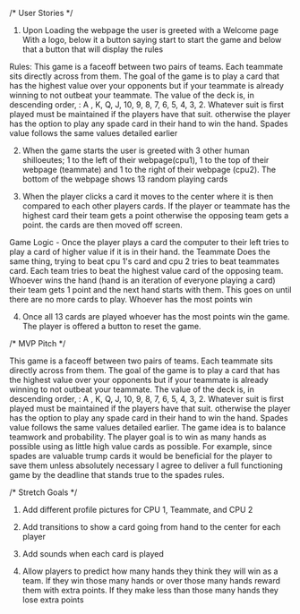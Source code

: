 /* User Stories */
1. Upon Loading the webpage the user is greeted with a Welcome page With a logo, below it a button saying start to start the game and below that a button that will display the rules

Rules: This game is a faceoff between two pairs of teams. Each teammate sits directly across from them. The goal of the game is to play a card that has the highest value over your opponents but if your teammate is already winning to not outbeat your teammate. The value of the deck is, in descending order, : A , K, Q, J, 10, 9, 8, 7, 6, 5, 4, 3, 2. Whatever suit is first played must be maintained if the players have that suit. otherwise the player has the option to play any spade card in their hand to win the hand. Spades value follows the same values detailed earlier

2. When the game starts the user is greeted with 3 other human shilloeutes; 1 to the left of their webpage(cpu1), 1 to the top of their webpage (teammate) and 1 to the right of their webpage (cpu2). The bottom of the webpage shows 13 random playing cards

3. When the player clicks a card it moves to the center where it is then compared to each other players cards. If the player or teammate has the highest card their team gets a point otherwise the opposing team gets a point. the cards are then moved off screen.

Game Logic - Once the player plays a card the computer to their left tries to play a card of higher value if it is in their hand. the Teammate Does the same thing, trying to beat cpu 1's card and cpu 2 tries to beat teammates card. Each team tries to beat the highest value card of the opposing team. Whoever wins the hand (hand is an iteration of everyone playing a card) their team gets 1 point and the next hand starts with them. This goes on until there are no more cards to play. Whoever has the most points win

4. Once all 13 cards are played whoever has the most points win the game. The player is offered a button to reset the game. 


/* MVP Pitch */

This game is a faceoff between two pairs of teams. Each teammate sits directly across from them. The goal of the game is to play a card that has the highest value over your opponents but if your teammate is already winning to not outbeat your teammate. The value of the deck is, in descending order, : A , K, Q, J, 10, 9, 8, 7, 6, 5, 4, 3, 2. Whatever suit is first played must be maintained if the players have that suit. otherwise the player has the option to play any spade card in their hand to win the hand. Spades value follows the same values detailed earlier. The game idea is to balance teamwork and probability. The player goal is to win as many hands as possible using as little high value cards as possible. For example, since spades are valuable trump cards it would be beneficial for the player to save them unless absolutely necessary I agree to deliver a full functioning game by the deadline that stands true to the spades rules.


/* Stretch Goals */
1. Add different profile pictures for CPU 1, Teammate, and CPU 2

2. Add transitions to show a card going from hand to the center for each player

3. Add sounds when each card is played

4. Allow players to predict how many hands they think they will win as a team. If they win those many hands or over those many hands reward them with extra points. If they make less than those many hands they lose extra points

